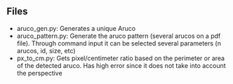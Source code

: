 ## Files

- aruco_gen.py: Generates a unique Aruco
- aruco_pattern.py: Generate the aruco pattern (several arucos on a pdf file). Through command input it can be selected several parameters (n arucos, id, size, etc)
- px_to_cm.py: Gets pixel/centimeter ratio based on the perimeter or area of the detected aruco. Has high error since it does not take into account the perspective
